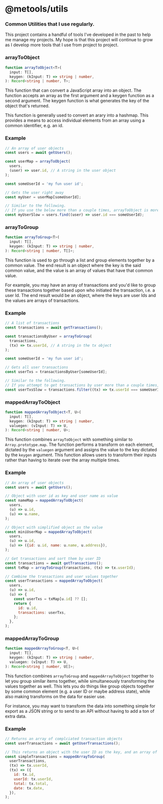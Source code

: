 # @metools/utils

### Common Utilities that I use regularly.

This project contains a handful of tools I've developed in the past to help me manage my projects. My hope is that this project will continue to grow as I develop more tools that I use from project to project.

### arrayToObject

```typescript
function arrayToObject<T>(
  input: T[],
  keygen: (kInput: T) => string | number,
): Record<string | number, T>;
```

This function that can convert a JavaScript array into an object. The function accepts an array as the first argument and a keygen function as a second argument. The keygen function is what generates the key of the object that's returned.

This function is generally used to convert an arary into a hashmap. This provides a means to access individual elements from an array using a common identifier, e.g. an id.

### Example

```javascript
// An array of user objects
const users = await getUsers();

const userMap = arrayToObject(
  users,
  (user) => user.id, // A string in the user object
);

const someUserId = 'my fun user id';

// Gets the user right away
const myUser = userMap[someUserId];

// Similar to the following.
// If you use the below more than a couple times, arrayToObject is more performant.
const myUserSlow = users.find((user) => user.id === someUserId);
```

### arrayToGroup

```typescript
function arrayToGroup<T>(
  input: T[],
  keygen: (kInput: T) => string | number,
): Record<string | number, T[]>;
```

This function is used to go through a list and group elements together by a common value. The end result is an object where the key is the said common value, and the value is an array of values that have that common value.

For example, you may have an array of transactions and you'd like to group these transactions together based upon who initiated the transaction, i.e. a user Id. The end result would be an object, where the keys are user Ids and the values are arrays of transactions.

### Example

```javascript
// A list of transactions
const transactions = await getTransactions();

const transactionsByUser = arrayToGroup(
  transactions,
  (tx) => tx.userId, // A string in the tx object
);

const someUserId = 'my fun user id';

// Gets all user transactions
const userTxs = transactionsByUser[someUserId];

// Similar to the following.
// If you attempt to get transactions by user more than a couple times, arrayToGroup is more performant.
const userTxsSlow = transactions.filter((tx) => tx.userId === someUserId);
```

### mappedArrayToObject

```typescript
function mappedArrayToObject<T, U>(
  input: T[],
  keygen: (kInput: T) => string | number,
  valuegen: (vInput: T) => U,
): Record<string | number, U>;
```

This function combines `arrayToObject` with something similar to `Array.prototype.map`. The function performs a transform on each element, dictated by the `valuegen` argument and assigns the value to the key dictated by the `keygen` argument. This function allows users to transform their inputs rather than having to iterate over the array multiple times.

### Example

```javascript
// An array of user objects
const users = await getUsers();

// Object with user id as key and user name as value
const nameMap = mappedArrayToObject(
  users,
  (u) => u.id,
  (u) => u.name,
);

// Object with simplified object as the value
const miniUserMap = mappedArrayToObject(
  users,
  (u) => u.id,
  (u) => ({id: u.id, name: u.name, u.address}),
);

// Get transactions and sort them by user ID
const transactions = await getTransactions();
const txMap = arrayToGroup(transactions, (tx) => tx.userId);

// Combine the transactions and user values together
const userTransactions = mappedArrayToObject(
  users,
  (u) => u.id,
  (u) => {
    const userTxs = txMap[u.id] ?? [];
    return {
      id: u.id,
      transactions: userTxs,
    };
  },
);
```

### mappedArrayToGroup

```typescript
function mappedArrayToGroup<T, U>(
  input: T[],
  keygen: (kInput: T) => string | number,
  valuegen: (vInput: T) => U,
): Record<string | number, U[]>;
```

This function combines `arrayToGroup` and `mappedArrayToObject` together to let you group similar items together, while simultaneously transforming the values together as well. This lets you do things like group objects together by some common element (e.g. a user ID or maybe address state), while also making transforms on the data for easier use.

For instance, you may want to transform the data into something simple for export as a JSON string or to send to an API without having to add a ton of extra data.

### Example

```javascript
// Returns an array of complciated transaction objects
const userTransactions = await getUserTransactions();

// This returns an object with the user ID as the key, and an array of simplified object as the value.
const simpleTransactions = mappedArrayToGroup(
  userTransactions,
  (tx) => tx.userId,
  (tx) => ({
    id: tx.id,
    userId: tx.userId,
    total: tx.total,
    date: tx.date,
  }),
);
```
